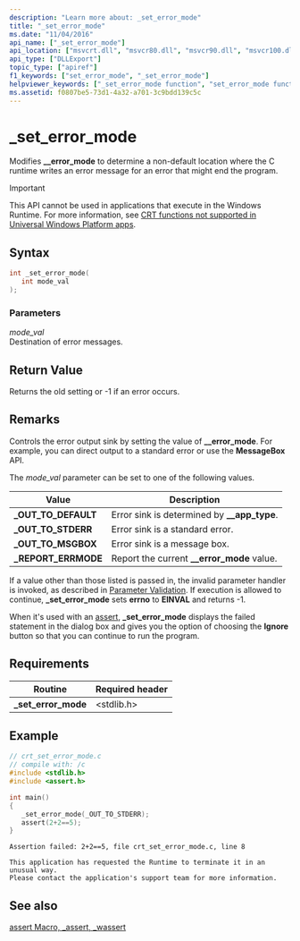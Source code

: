 ```yaml
---
description: "Learn more about: _set_error_mode"
title: "_set_error_mode"
ms.date: "11/04/2016"
api_name: ["_set_error_mode"]
api_location: ["msvcrt.dll", "msvcr80.dll", "msvcr90.dll", "msvcr100.dll", "msvcr100_clr0400.dll", "msvcr110.dll", "msvcr110_clr0400.dll", "msvcr120.dll", "msvcr120_clr0400.dll", "ucrtbase.dll", "api-ms-win-crt-runtime-l1-1-0.dll"]
api_type: ["DLLExport"]
topic_type: ["apiref"]
f1_keywords: ["set_error_mode", "_set_error_mode"]
helpviewer_keywords: ["_set_error_mode function", "set_error_mode function"]
ms.assetid: f0807be5-73d1-4a32-a701-3c9bdd139c5c
---
```

# _set_error_mode

Modifies **__error_mode** to determine a non-default location where the C runtime writes an error message for an error that might end the program.

> [!IMPORTANT]
> This API cannot be used in applications that execute in the Windows Runtime. For more information, see [CRT functions not supported in Universal Windows Platform apps](../../cppcx/crt-functions-not-supported-in-universal-windows-platform-apps.md).

## Syntax

```C
int _set_error_mode(
   int mode_val
);
```

### Parameters

*mode_val*<br/>
Destination of error messages.

## Return Value

Returns the old setting or -1 if an error occurs.

## Remarks

Controls the error output sink by setting the value of **__error_mode**. For example, you can direct output to a standard error or use the **MessageBox** API.

The *mode_val* parameter can be set to one of the following values.

|Value|Description|
|---------------|-----------------|
|**_OUT_TO_DEFAULT**|Error sink is determined by **__app_type**.|
|**_OUT_TO_STDERR**|Error sink is a standard error.|
|**_OUT_TO_MSGBOX**|Error sink is a message box.|
|**_REPORT_ERRMODE**|Report the current **__error_mode** value.|

If a value other than those listed is passed in, the invalid parameter handler is invoked, as described in [Parameter Validation](../../c-runtime-library/parameter-validation.md). If execution is allowed to continue, **_set_error_mode** sets **errno** to **EINVAL** and returns -1.

When it's used with an [assert](assert-macro-assert-wassert.md), **_set_error_mode** displays the failed statement in the dialog box and gives you the option of choosing the **Ignore** button so that you can continue to run the program.

## Requirements

|Routine|Required header|
|-------------|---------------------|
|**_set_error_mode**|\<stdlib.h>|

## Example

```C
// crt_set_error_mode.c
// compile with: /c
#include <stdlib.h>
#include <assert.h>

int main()
{
   _set_error_mode(_OUT_TO_STDERR);
   assert(2+2==5);
}
```

```Output
Assertion failed: 2+2==5, file crt_set_error_mode.c, line 8

This application has requested the Runtime to terminate it in an unusual way.
Please contact the application's support team for more information.
```

## See also

[assert Macro, _assert, _wassert](assert-macro-assert-wassert.md)<br/>
